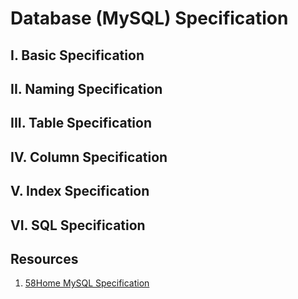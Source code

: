 # **Database (MySQL) Specification**

## I. Basic Specification


## II. Naming Specification

## III. Table Specification

## IV. Column Specification

## V. Index Specification

## VI. SQL Specification

## Resources
1. [58Home MySQL Specification](https://mp.weixin.qq.com/s/YfCORbcCX1hymXBCrZbAZg)
